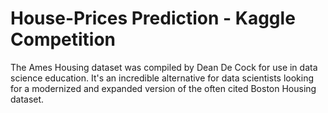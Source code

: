 # House-Prices Prediction - Kaggle Competition
The Ames Housing dataset was compiled by Dean De Cock for use in data science education. It's an incredible alternative for data scientists looking for a modernized and expanded version of the often cited Boston Housing dataset. 
